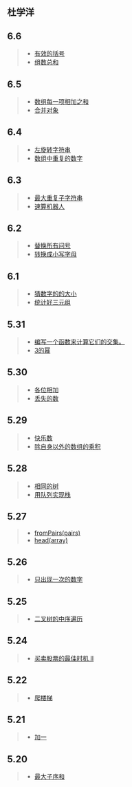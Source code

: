 ## 杜学洋
## 6.6
  > * [有效的括号](https://leetcode-cn.com/problems/valid-parentheses/solution/valid-parentheses-fu-zhu-zhan-fa-by-jin407891080/)
  > * [组数总和](https://leetcode-cn.com/problems/combination-sum/solution/zu-he-zong-he-by-leetcode-solution/)
## 6.5
  > * [数组每一项相加之和](https://leetcode-cn.com/leetbook/read/top-interview-questions-easy/x2skh7/)
  > * [合并对象](https://leetcode-cn.com/leetbook/read/top-interview-questions/xm0u83/)
## 6.4
  > * [左旋转字符串](https://leetcode-cn.com/problems/zuo-xuan-zhuan-zi-fu-chuan-lcof/)
  > * [数组中重复的数字](https://leetcode-cn.com/problems/shu-zu-zhong-zhong-fu-de-shu-zi-lcof/)
## 6.3
  > * [最大重复子字符串](https://leetcode-cn.com/problems/maximum-repeating-substring/)
  > * [速算机器人](https://leetcode-cn.com/problems/nGK0Fy/)
## 6.2
  > * [替换所有问号](https://leetcode-cn.com/problems/replace-all-s-to-avoid-consecutive-repeating-characters/)
  > * [转换成小写字母](https://leetcode-cn.com/problems/to-lower-case/)
## 6.1
  > * [猜数字的的大小](https://leetcode-cn.com/problems/guess-number-higher-or-lower/)
  > * [统计好三元组](https://leetcode-cn.com/problems/count-good-triplets/)
## 5.31
  > * [编写一个函数来计算它们的交集。](https://leetcode-cn.com/problems/intersection-of-two-arrays/)
  > * [3的幂](https://leetcode-cn.com/problems/power-of-three/)
## 5.30
  > * [各位相加](https://leetcode-cn.com/problems/add-digits/)
  > * [丢失的数](https://leetcode-cn.com/problems/missing-number/)
## 5.29
  > * [快乐数](https://leetcode-cn.com/problems/happy-number/)
  > * [除自身以外的数组的乘积](https://leetcode-cn.com/problems/product-of-array-except-self/)
## 5.28
  > * [相同的树](https://leetcode-cn.com/problems/same-tree/)
  > * [用队列实现栈](https://leetcode-cn.com/problems/implement-stack-using-queues/)
## 5.27
  > * [fromPairs(pairs)](https://www.lodashjs.com/docs/lodash.fromPairs)
  > * [head(array)](https://www.lodashjs.com/docs/lodash.head)
## 5.26
  > * [只出现一次的数字](https://leetcode-cn.com/problems/single-number/)
## 5.25
  > * [二叉树的中序遍历](https://leetcode-cn.com/problems/binary-tree-inorder-traversal/)
## 5.24
  > * [买卖股票的最佳时机 II](https://leetcode-cn.com/leetbook/read/top-interview-questions-easy/x2zsx1/)
 ## 5.22
  > * [爬楼梯](https://leetcode-cn.com/problems/climbing-stairs/)
## 5.21
  > * [加一](https://leetcode-cn.com/problems/plus-one/)
## 5.20
  > * [最大子序和](https://leetcode-cn.com/problems/maximum-subarray/)
